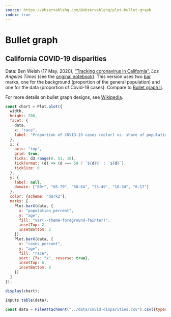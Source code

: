 ```yaml
---
source: https://observablehq.com/@observablehq/plot-bullet-graph
index: true
---
```


# Bullet graph

## California COVID-19 disparities

Data: Ben Welsh (17 May, 2020), [“Tracking coronavirus in California”](https://www.latimes.com/projects/california-coronavirus-cases-tracking-outbreak/), _Los Angeles Times_ (see the [original notebook](https://observablehq.com/@datadesk/california-covid-19-disparities-bullet-graph)). This version uses two [bar](https://observablehq.com/plot/marks/bar) marks, one for the background (proportion of the general population) and one for the data (proportion of Covid-19 cases). Compare to [Bullet graph II](https://observablehq.com/@fil/bullet-graph-2).

For more details on bullet graph designs, see [Wikipedia](https://en.wikipedia.org/wiki/Bullet_graph).

```js echo
const chart = Plot.plot({
  width,
  height: 200,
  facet: {
    data,
    x: "race",
    label: "Proportion of COVID-19 cases (color) vs. share of population (gray), by race and age"
  },
  x: {
    axis: "top",
    grid: true,
    ticks: d3.range(0, 51, 10),
    tickFormat: (d) => (d === 50 ? `${d}%` : `${d}`),
    tickSize: 0
  },
  y: {
    label: null,
    domain: ["80+", "65-79", "50-64", "35-49", "18-34", "0-17"]
  },
  color: {scheme: "dark2"},
  marks: [
    Plot.barX(data, {
      x: "population_percent",
      y: "age",
      fill: "var(--theme-foreground-fainter)",
      insetTop: 2,
      insetBottom: 2
    }),
    Plot.barX(data, {
      x: "cases_percent",
      y: "age",
      fill: "race",
      sort: {fx: "x", reverse: true},
      insetTop: 6,
      insetBottom: 6
    })
  ]
});

display(chart);
```

```js
Inputs.table(data);
```

```js echo
const data = FileAttachment("../data/covid-disparities.csv").csv({typed: true});
```
